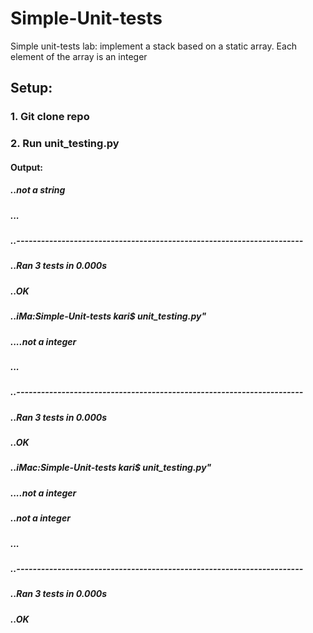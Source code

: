 # Simple-Unit-tests
Simple unit-tests lab:  implement a stack based on a static array. Each element of the array is an integer

## Setup:

### 1. Git clone repo 

### 2. Run unit_testing.py
#### Output:

##### ..not a string
##### ...
##### ..----------------------------------------------------------------------
##### ..Ran 3 tests in 0.000s

##### ..OK
##### ..iMa:Simple-Unit-tests kari$ unit_testing.py"
##### ....not a integer
##### ...
##### ..----------------------------------------------------------------------
##### ..Ran 3 tests in 0.000s

##### ..OK
##### ..iMac:Simple-Unit-tests kari$ unit_testing.py"
##### ....not a integer
##### ..not a integer
##### ...
##### ..----------------------------------------------------------------------
##### ..Ran 3 tests in 0.000s

##### ..OK
